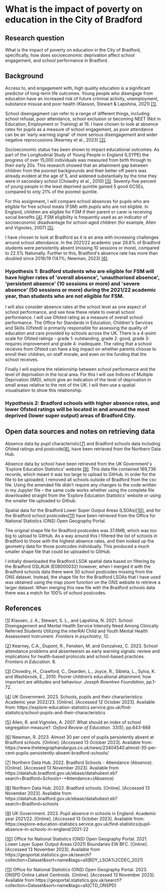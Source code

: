 # What is the impact of poverty on education in the City of Bradford

## Research question
What is the impact of poverty on education in the City of Bradford, specifically, how does socioeconomic deprivation affect school engagement, and school performance in Bradford. 

## Background
Access to, and engagement with, high quality education is a significant predictor of long-term life outcomes. Young people who disengage from education have an increased risk of future criminal activity, unemployment, substance misuse and poor health (Klasson, Stewart & Lapshina, 2021) <a href="#ref1">[1]</a>. 

School disengagment can refer to a range of different things, including school refusal, poor attendance, school exclusion or becoming NEET (Not in Education, Employment or Training) at 16. I have chosen to look at absence rates for pupils as a measure of school engagement, as poor attendance can be an 'early warning signal' of more serious disengagement and wider negative reprocussions (Kearney et al., 2023) <a href="#ref2">[2]</a>. 

Socioeconomic status has been shown to impact educational outcomes. As part of the Longitudinal Study of Young People in England (LSYPE) the progress of over 15,000 individuals was measured from birth through to their early 20s. This research showed that an attainment gap between children from the poorest backgrounds and their better off peers was already evident at the age of 5, and widened substantially by the time they were in secondary school (Chowdry et al., 2010) <a href="#ref3">[3]</a>. Seventy-five percent of young people in the least deprived quintile gained 5 good GCSEs, compared to only 21% of the poorest quintile. 

For this assignment, I will compare school absences for pupils who are eligible for free school meals (FSM) with pupils who are not eligible. In England, children are eligible for FSM if their parent or carer is receiving social benefits <a href="#ref4">[4]</a>. FSM eligibility is frequently used as an indicator of socioeconomic disadvantage for school-aged children (for example, Allen and Vignoles, 2007) <a href="#ref5">[5]</a>. 

I have chosen to look at Bradford as it is an area with increasing challenges around school attendance. In the 2021/22 academic year 28.6% of Bradford students were persistently absent (missing 10 sessions or more), compared to 22.5% Nationally. Further to this, Bradford's absence rate has more than doubled since 2018/19 (14.1%; Newman, 2023) <a href="#ref6">[6]</a>. 

### Hypothesis 1: Bradford students who are eligible for FSM will have higher rates of 'overall absence', 'unauthorised absence', 'persistent absence' (10 sessions or more) and 'severe absence' (50 sessions or more) during the 2021/22 academic year, than students who are not eligible for FSM. 

I will also consider absence rates at the school level as one aspect of school performance, and see how these relate to overall school performance. I will use Ofsted rating as a measure of overall school performance. The Office for Standards in Education, Children's Services and Skills (Ofsted) is primarily responsible for assessing the quality of education and care provided by schools across the UK. There is a 4-point scale for Ofsted ratings - grade 1: outstanding, grade 2: good, grade 3: requires improvement and grade 4: inadequate. The rating that a school recieves from Ofsted can have a big impact on whether parents choose to enroll their children, on staff morale, and even on the funding that the school receives. 

Finally I will explore the relationship between school performance and the level of deprivation in the local area. For this I will use Indices of Multiple Deprivation (IMD), which give an indication of the level of deprivation in small areas relative to the rest of the UK. I will then use a spatial visualisation to show this relationship. 

### Hypothesis 2: Bradford schools with higher absence rates, and lower Ofsted ratings will be located in and around the most deprived (lower super output) areas of Bradford City. 


## Open data sources and notes on retrieving data
Absence data by pupil characteristic<a href="#ref7">[7]</a> and Bradford schools data including Ofsted ratings and postcode<a href="#ref8">[8]</a>, have been retrieved from the Northern Data Hub. 

Absence data by school have been retrieved from the UK Government's 'Explore Education Statistics' website <a href="#ref9">[9]</a>. This data file contained 169,736 records, which meant it was too large to upload to GitHub. In order for the file to be uploaded, I removed all schools outside of Bradford from the csv file. Using the amended file didn’t require any changes to the code written in my Jupyter file – the same code works whether using the complete file downloaded straight from the 'Explore Education Statistics' website or using the smaller file uploaded to Github. 

Spatial data for the Bradford Lower Super Output Areas (LSOAs)<a href="#ref10">[10]</a>, and for the Bradford school postcodes<a href="#ref11">[11]</a> have been retrieved from the Office for National Statistics (ONS) Open Geography Portal. 

The original shape file for Bradford postcodes was 37.6MB, which was too big to upload to GitHub. As a way around this I filtered the list of schools in Bradford to those with the highest absence rates, and then looked up the geometry data for those postcodes individually. This produced a much smaller shape file that could be uploaded to GitHub. 

I initially downloaded the Bradford LSOA spatial data based on filtering by the Bradford OSLAUA (E08000032) however, when I merged it with the Bradford schools data there were 30 school postcodes missing from the ONS dataset. Instead, the shape file for the Bradford LSOAs that I have used was obtained using the map zoom function on the ONS website to retrieve a larger dataset. When merging this new file with the Bradford schools data there was a match for 100% of school postcodes. 


## References

<p><a href="https://www.ncbi.nlm.nih.gov/pmc/articles/PMC8685215/#:~:text=School%20problems%20during%20childhood%20and,and%20school%20dropout%20(17)">[1]</a> Klassen, J. A., Stewart, S. L., and Lapshina, N. 2021. School Disengagement and Mental Health Service Intensity Need Among Clinically Referred Students Utilizing the interRAI Child and Youth Mental Health Assessment Instrument. <i>Frontiers in psychiatry</i>, 12.</p>

<p><a href="https://www.frontiersin.org/articles/10.3389/feduc.2023.1253595/full">[2]</a> Kearney, C.A., Dupont, R., Fensken, M. and Gonzalvez, C. 2023. School attendance problems and absenteeism as early warning signals: review and implications for health-based protocols and school-based practices. <i>Frontiers in Education</i>. 8. </p>

<p><a href="https://www.jrf.org.uk/sites/default/files/jrf/migrated/files/poorer-children-education-full.pdf">[3]</a> Chowdry, H., Crawford, C., Dearden, L., Joyce, R., Sibieta, L., Sylva, K. and Washbrook, E., 2010. Poorer children’s educational attainment: how important are attitudes and behaviour. <i>Joseph Rowntree Foundation</i>, pp.1-72.</p>

<p><a href="https://explore-education-statistics.service.gov.uk/find-statistics/school-pupils-and-their-characteristics">[4]</a> UK Government. 2023. Schools, pupils and their characteristics: Academic year 2022/23. [Online]. [Accessed 12 October 2023]. Available from: https://explore-education-statistics.service.gov.uk/find-statistics/school-pupils-and-their-characteristics </p>

<p><a href="https://www.tandfonline.com/doi/full/10.1080/03054980701366306?casa_token=6SEt_25VLtoAAAAA%3AjaCLjzy7UOchJYXlhUjfp42k6jGEehIczK9S5WqHSggLZwua1yxenu6pwSVM69D9Oua0R7W6NUku">[5]</a> Allen, R. and Vignoles, A. 2007. What should an index of school segregation measure?. <i>Oxford Review of Education</i>. 33(5), pp.643-668</p>

<p><a href="https://www.thetelegraphandargus.co.uk/news/23404540.almost-30-per-cent-pupils-persistently-absent-bradford-schools/">[6]</a> Newman, R. 2023. Almost 30 per cent of pupils persistently absent at Bradford schools. [Online]. [Accessed 13 October 2023]. Available from: https://www.thetelegraphandargus.co.uk/news/23404540.almost-30-per-cent-pupils-persistently-absent-bradford-schools/</p>

<p><a href="https://datahub.bradford.gov.uk/ebase/datahubext.eb?search=Bradford+Schools+-+Attendance+(Absence)">[7]</a> Northern Data Hub. 2022. Bradford Schools - Attendance (Absence). [Online]. [Accessed 13 November 2023]. Available from https://datahub.bradford.gov.uk/ebase/datahubext.eb?search=Bradford+Schools+-+Attendance+(Absence) </p>

<p><a href="https://datahub.bradford.gov.uk/ebase/datahubext.eb?search=Bradford+schools">[8]</a> Northern Data Hub. 2022. Bradford schools. [Online]. [Accessed 13 November 2023]. Available from https://datahub.bradford.gov.uk/ebase/datahubext.eb?search=Bradford+schools </p>

<p><a href="https://explore-education-statistics.service.gov.uk/find-statistics/pupil-absence-in-schools-in-england/2021-22">[9]</a> UK Government. 2023. Pupil absence in schools in England: Academic year 2021/22. [Online]. [Accessed 13 October 2023]. Available from: https://explore-education-statistics.service.gov.uk/find-statistics/pupil-absence-in-schools-in-england/2021-22 </p>

<p><a href="https://geoportal.statistics.gov.uk](https://geoportal.statistics.gov.uk/search?collection=Dataset&sort=name&tags=all(BDY_LSOA%2CDEC_2021))">[10]</a> Office for National Statistics (ONS) Open Geography Portal. 2021. Lower Layer Super Output Areas (2021) Boundaries EW BFC. [Online]. [Accessed 13 November 2023]. Available from https://geoportal.statistics.gov.uk/search?collection=Dataset&sort=name&tags=all(BDY_LSOA%2CDEC_2021) </p>

<p><a href="https://geoportal.statistics.gov.uk](https://geoportal.statistics.gov.uk/search?collection=Dataset&sort=name&tags=all(CTD_ONSPD))https://geoportal.statistics.gov.uk/search?collection=Dataset&sort=name&tags=all(CTD_ONSPD)">[11]</a> Office for National Statistics (ONS) Open Geography Portal. 2023. ONSPD Online Latest Centroids. [Online]. [Accessed 13 November 2023]. Available from https://geoportal.statistics.gov.uk/search?collection=Dataset&sort=name&tags=all(CTD_ONSPD) </p>
